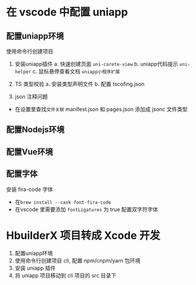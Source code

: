 
# 在 vscode 中配置 uniapp

## 配置uniapp环境

使用命令行创建项目

1. 安装uniapp插件
	a. 快速创建页面 `uni-carete-view`
	b. uniapp代码提示 `uni-helper`
	c. 鼠标悬停查看文档 `uniapp小程序扩展`

2. TS 类型校验
	a. 安装类型声明文件
	b. 配置 tscofing.json
	
3. json 注释问题
 - 在设置里查找`文件关联` manifest.json 和 pages.json 添加成 jsonc 文件类型

## 配置Nodejs环境

## 配置Vue环境


## 配置字体
安装 fira-code 字体
- 在`brew install --cask font-fira-code`
- 在vscode 里需要添加 `fontLigatures` 为 true 配置双字符字体



# HbuilderX 项目转成 Xcode 开发

1. 配置uniapp环境
2. 使用命令行创建项目 cli, 配置 npm/cnpm/yarn 包环境
3. 安装 uniapp 插件
4. 将 uniapp 项目移动到 cli 项目的 src 目录下